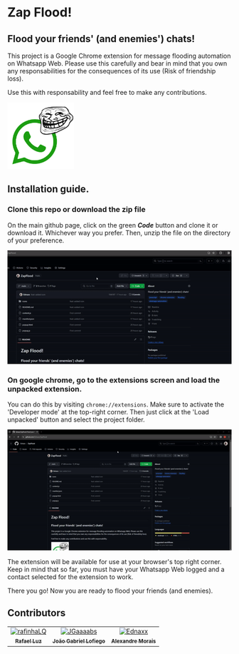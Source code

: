 # Zap Flood!

## Flood your friends' (and enemies') chats!

This project is a Google Chrome extension for message flooding automation on Whatsapp Web. Please use this carefully and bear in mind that you own any responsabilities for the consequences of its use (Risk of friendship loss). 

Use this with responsability and feel free to make any contributions.

<img src="./readmeAssets/zapFloodIcon.png" alt="zapfloodicon" width="150"/>

## Installation guide.

### Clone this repo or download the zip file

On the main github page, click on the green ***Code*** button and clone it or download it. Whichever way you prefer. Then, unzip the file on the directory of your preference.

![Downloading](./readmeAssets/downloadStep.gif)

### On google chrome, go to the extensions screen and load the unpacked extension.

You can do this by visiting ```chrome://extensions```. Make sure to activate the 'Developer mode' at the top-right corner. Then just click at the 'Load unpacked' button and select the project folder.

![Installing](./readmeAssets/installStep.gif)

The extension will be available for use at your browser's top right corner. Keep in mind that so far, you must have your Whatsapp Web logged and a contact selected for the extension to work.

There you go! Now you are ready to flood your friends (and enemies).

## Contributors

<!-- readme: collaborators,contributors -start -->
<table>
<tr>
    <td align="center">
        <a href="https://github.com/rafinhaLQ">
            <img src="https://avatars.githubusercontent.com/u/87668199?v=4" width="100;" alt="rafinhaLQ"/>
            <br />
            <sub><b>Rafael Luz</b></sub>
        </a>
    </td>
    <td align="center">
        <a href="https://github.com/JGaaaabs">
            <img src="https://avatars.githubusercontent.com/u/102195333?v=4" width="100;" alt="JGaaaabs"/>
            <br />
            <sub><b>João Gabriel Lofiego</b></sub>
        </a>
    </td>
    <td align="center">
        <a href="https://github.com/Ednaxx">
            <img src="https://avatars.githubusercontent.com/u/102628698?v=4" width="100;" alt="Ednaxx"/>
            <br />
            <sub><b>Alexandre Morais</b></sub>
        </a>
    </td></tr>
</table>
<!-- readme: collaborators,contributors -end -->
